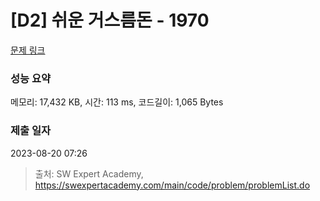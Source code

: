 # [D2] 쉬운 거스름돈 - 1970 

[문제 링크](https://swexpertacademy.com/main/code/problem/problemDetail.do?contestProbId=AV5PsIl6AXIDFAUq) 

### 성능 요약

메모리: 17,432 KB, 시간: 113 ms, 코드길이: 1,065 Bytes

### 제출 일자

2023-08-20 07:26



> 출처: SW Expert Academy, https://swexpertacademy.com/main/code/problem/problemList.do